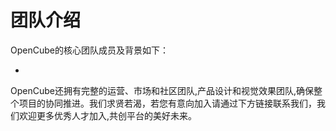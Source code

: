 # 团队介绍

OpenCube的核心团队成员及背景如下：

*

OpenCube还拥有完整的运营、市场和社区团队,产品设计和视觉效果团队,确保整个项目的协同推进。我们求贤若渴，若您有意向加入请通过下方链接联系我们，我们欢迎更多优秀人才加入,共创平台的美好未来。

